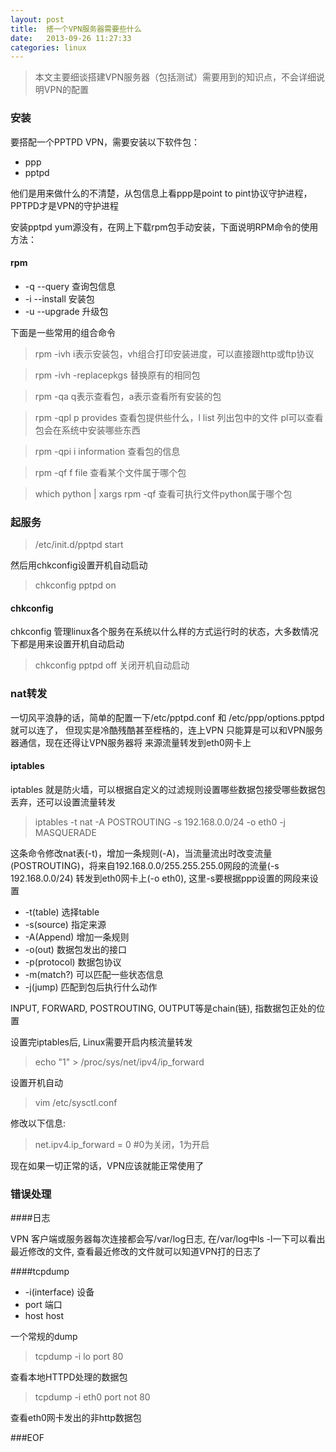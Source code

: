 ```yaml
---
layout: post
title:  搭一个VPN服务器需要些什么
date:   2013-09-26 11:27:33
categories: linux
---
```


> 本文主要细谈搭建VPN服务器（包括测试）需要用到的知识点，不会详细说明VPN的配置


### 安装

要搭配一个PPTPD VPN，需要安装以下软件包：

* ppp
* pptpd

他们是用来做什么的不清楚，从包信息上看ppp是point to pint协议守护进程，PPTPD才是VPN的守护进程

安装pptpd yum源没有，在网上下载rpm包手动安装，下面说明RPM命令的使用方法：

#### rpm

* -q --query 查询包信息
* -i --install 安装包
* -u --upgrade 升级包

下面是一些常用的组合命令

> rpm -ivh i表示安装包，vh组合打印安装进度，可以直接跟http或ftp协议

> rpm -ivh -replacepkgs 替换原有的相同包

> rpm -qa q表示查看包，a表示查看所有安装的包

> rpm -qpl p provides 查看包提供些什么，l list 列出包中的文件 pl可以查看包会在系统中安装哪些东西

> rpm -qpi i information 查看包的信息

> rpm -qf f file 查看某个文件属于哪个包

> which python | xargs rpm -qf 查看可执行文件python属于哪个包


### 起服务

> /etc/init.d/pptpd start

然后用chkconfig设置开机自动启动

> chkconfig pptpd on

#### chkconfig
chkconfig 管理linux各个服务在系统以什么样的方式运行时的状态，大多数情况下都是用来设置开机自动启动

> chkconfig pptpd off 关闭开机自动启动


### nat转发
一切风平浪静的话，简单的配置一下/etc/pptpd.conf 和 /etc/ppp/options.pptpd 就可以连了，
但现实是冷酷残酷甚至桎梏的，连上VPN 只能算是可以和VPN服务器通信，现在还得让VPN服务器将
来源流量转发到eth0网卡上

#### iptables
iptables 就是防火墙，可以根据自定义的过滤规则设置哪些数据包接受哪些数据包丢弃，还可以设置流量转发

> iptables -t nat -A POSTROUTING -s 192.168.0.0/24 -o eth0 -j MASQUERADE

这条命令修改nat表(-t)，增加一条规则(-A)，当流量流出时改变流量(POSTROUTING)，将来自192.168.0.0/255.255.255.0网段的流量(-s 192.168.0.0/24)
转发到eth0网卡上(-o eth0), 这里-s要根据ppp设置的网段来设置

* -t(table) 选择table
* -s(source) 指定来源
* -A(Append) 增加一条规则
* -o(out) 数据包发出的接口
* -p(protocol) 数据包协议
* -m(match?) 可以匹配一些状态信息
* -j(jump) 匹配到包后执行什么动作

INPUT, FORWARD, POSTROUTING, OUTPUT等是chain(链), 指数据包正处的位置

设置完iptables后, Linux需要开启内核流量转发

> echo "1" > /proc/sys/net/ipv4/ip_forward

设置开机自动

> vim /etc/sysctl.conf

修改以下信息:

> net.ipv4.ip_forward = 0 #0为关闭，1为开启

现在如果一切正常的话，VPN应该就能正常使用了

### 错误处理

####日志

VPN 客户端或服务器每次连接都会写/var/log日志, 在/var/log中ls -l一下可以看出最近修改的文件, 查看最近修改的文件就可以知道VPN打的日志了

####tcpdump

* -i(interface) 设备
* port 端口
* host host

一个常规的dump

> tcpdump -i lo port 80

查看本地HTTPD处理的数据包

> tcpdump -i eth0 port not 80

查看eth0网卡发出的非http数据包

###EOF
